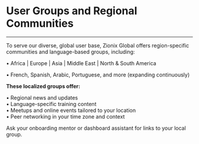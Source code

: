 # User Groups and Regional Communities

***

To serve our diverse, global user base, Zionix Global offers region-specific communities and language-based groups, including:

• Africa | Europe | Asia | Middle East | North & South America

• French, Spanish, Arabic, Portuguese, and more (expanding continuously)

**These localized groups offer:**

• Regional news and updates
\
• Language-specific training content
\
• Meetups and online events tailored to your location
\
• Peer networking in your time zone and context

Ask your onboarding mentor or dashboard assistant for links to your local group.
